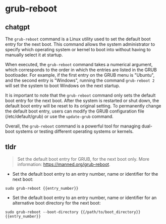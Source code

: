 # grub-reboot 
## chatgpt 
The `grub-reboot` command is a Linux utility used to set the default boot entry for the next boot. This command allows the system administrator to specify which operating system or kernel to boot into without having to manually select it at startup.

When executed, the `grub-reboot` command takes a numerical argument, which corresponds to the order in which the entries are listed in the GRUB bootloader. For example, if the first entry on the GRUB menu is "Ubuntu", and the second entry is "Windows", running the command `grub-reboot 2` will set the system to boot Windows on the next startup.

It is important to note that the `grub-reboot` command only sets the default boot entry for the next boot. After the system is restarted or shut down, the default boot entry will be reset to its original setting. To permanently change the default boot entry, users can modify the GRUB configuration file (/etc/default/grub) or use the `update-grub` command.

Overall, the `grub-reboot` command is a powerful tool for managing dual-boot systems or testing different operating systems or kernels. 

## tldr 
 
> Set the default boot entry for GRUB, for the next boot only.
> More information: <https://manned.org/grub-reboot>.

- Set the default boot entry to an entry number, name or identifier for the next boot:

`sudo grub-reboot {{entry_number}}`

- Set the default boot entry to an entry number, name or identifier for an alternative boot directory for the next boot:

`sudo grub-reboot --boot-directory {{/path/to/boot_directory}} {{entry_number}}`
